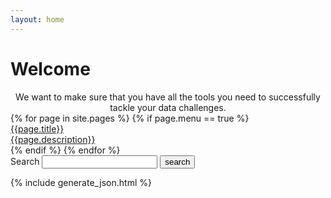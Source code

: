 ```yaml
---
layout: home
---
```

# Welcome

<center>We want to make sure that you have all the tools you need to successfully tackle your data challenges.</center>

<div class="flex-container">
{% for page in site.pages %}
  {% if page.menu == true %}
  <a href="{{ page.url | relative_url }}" class="item">
    <div class="large">{{page.title}}</div>
    <div class="line-break"></div>
    <div class="small">{{page.description}}</div>
  </a>
  {% endif %}
{% endfor %}
</div>

<form action="/index.html" method="get">
  <label for="search-box">Search</label>
  <input type="text" id="search-box" name="query">
  <input type="submit" value="search">
</form>

<div id="search-results"></div>

{% include generate_json.html %}

<script src="/js/lunr.min.js"></script>
<script src="/js/search.js"></script>
